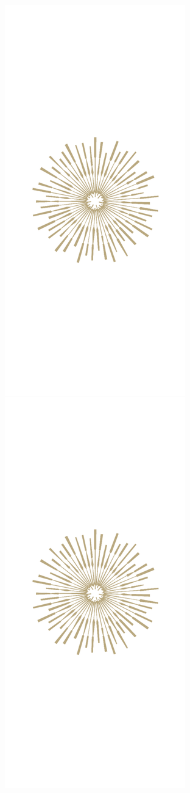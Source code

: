 <!DOCTYPE html>
<html>
<body>
<img src="https://github.com/vks-it/vks-it.github.io/blob/main/docs/assets/sunburst1.png"/>
<img src="https://github.com/vks-it/vks-it.github.io/blob/main/docs/assets/sunburst1.png"/>
</body>
</html>